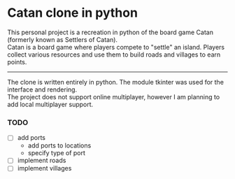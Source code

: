 # Catan clone in python
This personal project is a recreation in python of the board game Catan (formerly known as Settlers of Catan).  
Catan is a board game where players compete to "settle" an island. Players collect various resources and use them to build roads and villages to earn points.

---

The clone is written entirely in python. The module tkinter was used for the interface and rendering.  
The project does not support online multiplayer, however I am planning to add local multiplayer support.

### TODO
- [ ] add ports
    - add ports to locations
    - specify type of port
- [ ] implement roads
- [ ] implement villages
